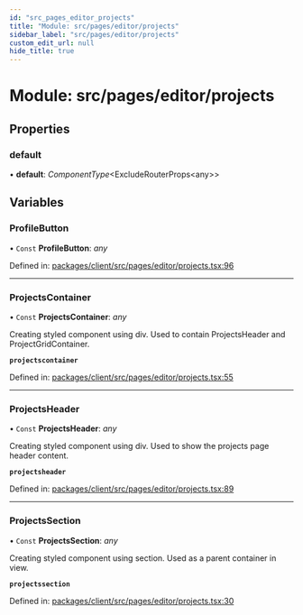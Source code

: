 ```yaml
---
id: "src_pages_editor_projects"
title: "Module: src/pages/editor/projects"
sidebar_label: "src/pages/editor/projects"
custom_edit_url: null
hide_title: true
---
```


# Module: src/pages/editor/projects

## Properties

### default

• **default**: *ComponentType*<ExcludeRouterProps<any\>\>

## Variables

### ProfileButton

• `Const` **ProfileButton**: *any*

Defined in: [packages/client/src/pages/editor/projects.tsx:96](https://github.com/xr3ngine/xr3ngine/blob/a16a45d7e/packages/client/src/pages/editor/projects.tsx#L96)

___

### ProjectsContainer

• `Const` **ProjectsContainer**: *any*

Creating styled component using div.
Used to contain ProjectsHeader and ProjectGridContainer.

**`projectscontainer`** 

Defined in: [packages/client/src/pages/editor/projects.tsx:55](https://github.com/xr3ngine/xr3ngine/blob/a16a45d7e/packages/client/src/pages/editor/projects.tsx#L55)

___

### ProjectsHeader

• `Const` **ProjectsHeader**: *any*

Creating styled component using div.
Used to show the projects page header content.

**`projectsheader`** 

Defined in: [packages/client/src/pages/editor/projects.tsx:89](https://github.com/xr3ngine/xr3ngine/blob/a16a45d7e/packages/client/src/pages/editor/projects.tsx#L89)

___

### ProjectsSection

• `Const` **ProjectsSection**: *any*

Creating styled component using section.
Used as a parent container in view.

**`projectssection`** 

Defined in: [packages/client/src/pages/editor/projects.tsx:30](https://github.com/xr3ngine/xr3ngine/blob/a16a45d7e/packages/client/src/pages/editor/projects.tsx#L30)
